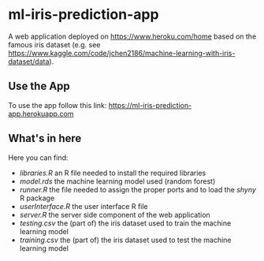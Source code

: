 # ml-iris-prediction-app

A web application deployed on https://www.heroku.com/home based on the famous iris dataset (e.g. see https://www.kaggle.com/code/jchen2186/machine-learning-with-iris-dataset/data). 

## Use the App
To use the app follow this link: https://ml-iris-prediction-app.herokuapp.com

## What's in here
Here you can find:
- *libraries.R* an R file needed to install the required libraries
- *model.rds* the machine learning model used (random forest)
- *runner.R* the file needed to assign the proper ports and to load the *shyny* R package
- *userInterface.R* the user interface R file
- *server.R* the server side component of the web application
- *testing.csv* the (part of) the iris dataset used to train the machine learning model
- *training.csv* the (part of) the iris dataset used to test the machine learning model


